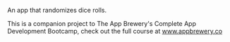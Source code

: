 An app that randomizes dice rolls.

This is a companion project to The App Brewery's Complete App Development Bootcamp, check out the full course at www.appbrewery.co